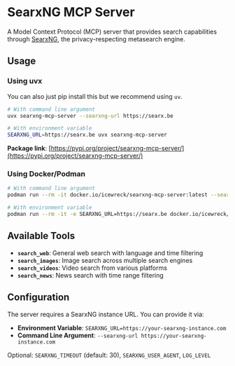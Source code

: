 # SearxNG MCP Server

A Model Context Protocol (MCP) server that provides search capabilities through [SearxNG](https://docs.searxng.org/), the privacy-respecting metasearch engine.

## Usage

### Using uvx

You can also just pip install this but we recommend using `uv`.

```bash
# With command line argument
uvx searxng-mcp-server --searxng-url https://searx.be

# With environment variable
SEARXNG_URL=https://searx.be uvx searxng-mcp-server
```

**Package link**: [https://pypi.org/project/searxng-mcp-server/](https://pypi.org/project/searxng-mcp-server/)

### Using Docker/Podman

```bash
# With command line argument
podman run --rm -it docker.io/icewreck/searxng-mcp-server:latest --searxng-url https://searx.be

# With environment variable
podman run --rm -it -e SEARXNG_URL=https://searx.be docker.io/icewreck/searxng-mcp-server:latest
```

## Available Tools

- **`search_web`**: General web search with language and time filtering
- **`search_images`**: Image search across multiple search engines
- **`search_videos`**: Video search from various platforms
- **`search_news`**: News search with time range filtering

## Configuration

The server requires a SearxNG instance URL. You can provide it via:

- **Environment Variable**: `SEARXNG_URL=https://your-searxng-instance.com`
- **Command Line Argument**: `--searxng-url https://your-searxng-instance.com`

Optional: `SEARXNG_TIMEOUT` (default: 30), `SEARXNG_USER_AGENT`, `LOG_LEVEL`
